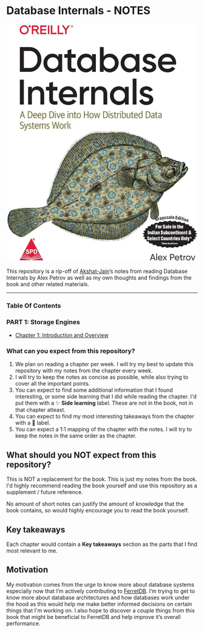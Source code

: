 # **Database Internals -** NOTES

![71uJFctCDFL._AC_UF1000,1000_QL80_.jpg](71uJFctCDFL._AC_UF10001000_QL80_.jpg)

This repository is a rip-off of [Akshat-Jain](https://github.com/Akshat-Jain/database-internals-notes#what-is-this)’s notes from reading Database Internals by Alex Petrov as well as my own thoughts and findings from the book and other related materials.

---


### Table Of Contents

### PART 1: Storage Engines

- [Chapter 1: Introduction and Overview](https://github.com/adetunjii/database-internals-notes/blob/master/Part%201%3A%20Storage%20Engines/Chapter%201%20-%20Introduction%20and%20Overview.md)

### What can you expect from this repository?

1. We plan on reading a chapter per week. I will try my best to update this repository with my notes from the chapter every week.
2. I will try to keep the notes as concise as possible, while also trying to cover all the important points.
3. You can expect to find some additional information that I found interesting, or some side learning that I did while reading the chapter. I'd put them with a ✨ **Side learning** label. These are not in the book, not in that chapter atleast.
4. You can expect to find my most interesting takeaways from the chapter with a 🤯 label.
5. You can expect a 1:1 mapping of the chapter with the notes. I will try to keep the notes in the same order as the chapter.

## What should you NOT expect from this repository?

This is NOT a replacement for the book. This is just my notes from the book. I'd highly recommend reading the book yourself and use this repository as a supplement / future reference.

No amount of short notes can justify the amount of knowledge that the book contains, so would highly encourage you to read the book yourself.

## Key takeaways

Each chapter would contain a **Key takeaways** section as the parts that I find most relevant to me.

## Motivation

My motivation comes from the urge to know more about database systems especially now that I’m actively contributing to [FerretDB](https://github.com/FerretDB/FerretDB). I’m trying to get to know more about database architectures and how databases work under the hood as this would help me make better informed decisions on certain things that I'm working on. I also hope to discover a couple things from this book that might be beneficial to FerretDB and help improve it’s overall performance.
